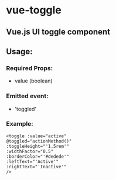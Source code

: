 # vue-toggle
Vue.js UI toggle component
---
## Usage:

### Required Props:
- value (boolean)

### Emitted event:
- 'toggled'

### Example:
    <toggle :value="active" 
    @toggled="actionMethod()" 
    :toggleHeight="'1.5rem'" 
    :widthFactor="0.5" 
    :borderColor="'#dedede'"
    :leftText="'Active'"
    :rightText="'Inactive'"
    />
